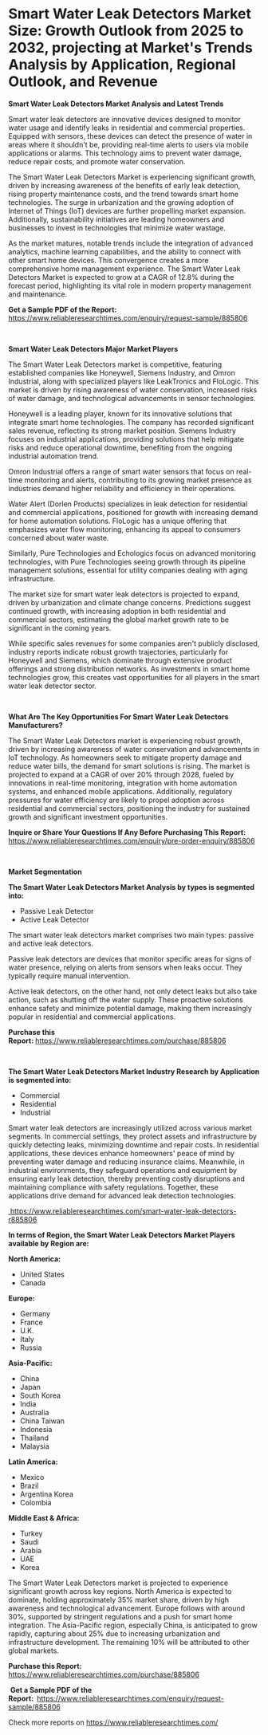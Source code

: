 <p><h1>Smart Water Leak Detectors Market Size: Growth Outlook from 2025 to 2032, projecting at Market's Trends Analysis by Application, Regional Outlook, and Revenue</h1></p><p><strong>Smart Water Leak Detectors Market Analysis and Latest Trends</strong></p>
<p><p>Smart water leak detectors are innovative devices designed to monitor water usage and identify leaks in residential and commercial properties. Equipped with sensors, these devices can detect the presence of water in areas where it shouldn't be, providing real-time alerts to users via mobile applications or alarms. This technology aims to prevent water damage, reduce repair costs, and promote water conservation.</p><p>The Smart Water Leak Detectors Market is experiencing significant growth, driven by increasing awareness of the benefits of early leak detection, rising property maintenance costs, and the trend towards smart home technologies. The surge in urbanization and the growing adoption of Internet of Things (IoT) devices are further propelling market expansion. Additionally, sustainability initiatives are leading homeowners and businesses to invest in technologies that minimize water wastage.</p><p>As the market matures, notable trends include the integration of advanced analytics, machine learning capabilities, and the ability to connect with other smart home devices. This convergence creates a more comprehensive home management experience. The Smart Water Leak Detectors Market is expected to grow at a CAGR of 12.8% during the forecast period, highlighting its vital role in modern property management and maintenance.</p></p>
<p><strong>Get a Sample PDF of the Report:&nbsp;</strong> <a href="https://www.reliableresearchtimes.com/enquiry/request-sample/885806?utm_campaign=2479&utm_medium=2&utm_source=Github&utm_content=ia&utm_term=20022025&utm_id=smart-water-leak-detectors">https://www.reliableresearchtimes.com/enquiry/request-sample/885806</a></p>
<p>&nbsp;</p>
<p><strong>Smart Water Leak Detectors Major Market Players</strong></p>
<p><p>The Smart Water Leak Detectors market is competitive, featuring established companies like Honeywell, Siemens Industry, and Omron Industrial, along with specialized players like LeakTronics and FloLogic. This market is driven by rising awareness of water conservation, increased risks of water damage, and technological advancements in sensor technologies.</p><p>Honeywell is a leading player, known for its innovative solutions that integrate smart home technologies. The company has recorded significant sales revenue, reflecting its strong market position. Siemens Industry focuses on industrial applications, providing solutions that help mitigate risks and reduce operational downtime, benefiting from the ongoing industrial automation trend.</p><p>Omron Industrial offers a range of smart water sensors that focus on real-time monitoring and alerts, contributing to its growing market presence as industries demand higher reliability and efficiency in their operations. </p><p>Water Alert (Dorlen Products) specializes in leak detection for residential and commercial applications, positioned for growth with increasing demand for home automation solutions. FloLogic has a unique offering that emphasizes water flow monitoring, enhancing its appeal to consumers concerned about water waste.</p><p>Similarly, Pure Technologies and Echologics focus on advanced monitoring technologies, with Pure Technologies seeing growth through its pipeline management solutions, essential for utility companies dealing with aging infrastructure.</p><p>The market size for smart water leak detectors is projected to expand, driven by urbanization and climate change concerns. Predictions suggest continued growth, with increasing adoption in both residential and commercial sectors, estimating the global market growth rate to be significant in the coming years.</p><p>While specific sales revenues for some companies aren't publicly disclosed, industry reports indicate robust growth trajectories, particularly for Honeywell and Siemens, which dominate through extensive product offerings and strong distribution networks. As investments in smart home technologies grow, this creates vast opportunities for all players in the smart water leak detector sector.</p></p>
<p>&nbsp;</p>
<p><strong>What Are The Key Opportunities For Smart Water Leak Detectors Manufacturers?</strong></p>
<p><p>The Smart Water Leak Detectors market is experiencing robust growth, driven by increasing awareness of water conservation and advancements in IoT technology. As homeowners seek to mitigate property damage and reduce water bills, the demand for smart solutions is rising. The market is projected to expand at a CAGR of over 20% through 2028, fueled by innovations in real-time monitoring, integration with home automation systems, and enhanced mobile applications. Additionally, regulatory pressures for water efficiency are likely to propel adoption across residential and commercial sectors, positioning the industry for sustained growth and significant investment opportunities.</p></p>
<p><strong>Inquire or Share Your Questions If Any Before Purchasing This Report:</strong> <a href="https://www.reliableresearchtimes.com/enquiry/pre-order-enquiry/885806?utm_campaign=2479&utm_medium=2&utm_source=Github&utm_content=ia&utm_term=20022025&utm_id=smart-water-leak-detectors">https://www.reliableresearchtimes.com/enquiry/pre-order-enquiry/885806</a></p>
<p>&nbsp;</p>
<p><strong>Market Segmentation</strong></p>
<p><strong>The Smart Water Leak Detectors Market Analysis by types is segmented into:</strong></p>
<p><ul><li>Passive Leak Detector</li><li>Active Leak Detector</li></ul></p>
<p><p>The smart water leak detectors market comprises two main types: passive and active leak detectors. </p><p>Passive leak detectors are devices that monitor specific areas for signs of water presence, relying on alerts from sensors when leaks occur. They typically require manual intervention. </p><p>Active leak detectors, on the other hand, not only detect leaks but also take action, such as shutting off the water supply. These proactive solutions enhance safety and minimize potential damage, making them increasingly popular in residential and commercial applications.</p></p>
<p><strong>Purchase this Report:&nbsp;</strong><a href="https://www.reliableresearchtimes.com/purchase/885806?utm_campaign=2479&utm_medium=2&utm_source=Github&utm_content=ia&utm_term=20022025&utm_id=smart-water-leak-detectors">https://www.reliableresearchtimes.com/purchase/885806</a></p>
<p>&nbsp;</p>
<p><strong>The Smart Water Leak Detectors Market Industry Research by Application is segmented into:</strong></p>
<p><ul><li>Commercial</li><li>Residential</li><li>Industrial</li></ul></p>
<p><p>Smart water leak detectors are increasingly utilized across various market segments. In commercial settings, they protect assets and infrastructure by quickly detecting leaks, minimizing downtime and repair costs. In residential applications, these devices enhance homeowners' peace of mind by preventing water damage and reducing insurance claims. Meanwhile, in industrial environments, they safeguard operations and equipment by ensuring early leak detection, thereby preventing costly disruptions and maintaining compliance with safety regulations. Together, these applications drive demand for advanced leak detection technologies.</p></p>
<p><a href="https://www.reliableresearchtimes.com/smart-water-leak-detectors-r885806?utm_campaign=2479&utm_medium=2&utm_source=Github&utm_content=ia&utm_term=20022025&utm_id=smart-water-leak-detectors">&nbsp;https://www.reliableresearchtimes.com/smart-water-leak-detectors-r885806</a></p>
<p><strong>In terms of Region, the Smart Water Leak Detectors Market Players available by Region are:</strong></p>
<p>
    <p> <strong> North America: </strong>
        <ul>
            <li>United States</li>
            <li>Canada</li>
        </ul>
        </p> 
    <p> <strong> Europe: </strong>
        <ul>
            <li>Germany</li>
            <li>France</li>
            <li>U.K.</li>
            <li>Italy</li>
            <li>Russia</li>
        </ul>
        </p> 
    <p> <strong> Asia-Pacific: </strong>
        <ul>
            <li>China</li>
            <li>Japan</li>
            <li>South Korea</li>
            <li>India</li>
            <li>Australia</li>
            <li>China Taiwan</li>
            <li>Indonesia</li>
            <li>Thailand</li>
            <li>Malaysia</li>
        </ul>
        </p> 
    <p> <strong> Latin America: </strong>
        <ul>
            <li>Mexico</li>
            <li>Brazil</li>
            <li>Argentina Korea</li>
            <li>Colombia</li>
        </ul>
        </p> 
    <p> <strong> Middle East & Africa: </strong>
        <ul>
            <li>Turkey</li>
            <li>Saudi</li>
            <li>Arabia</li>
            <li>UAE</li>
            <li>Korea</li>
        </ul>
    </p>
    </p>
<p><p>The Smart Water Leak Detectors market is projected to experience significant growth across key regions. North America is expected to dominate, holding approximately 35% market share, driven by high awareness and technological advancement. Europe follows with around 30%, supported by stringent regulations and a push for smart home integration. The Asia-Pacific region, especially China, is anticipated to grow rapidly, capturing about 25% due to increasing urbanization and infrastructure development. The remaining 10% will be attributed to other global markets.</p></p>
<p><strong>Purchase this Report: </strong><a href="https://www.reliableresearchtimes.com/purchase/885806?utm_campaign=2479&utm_medium=2&utm_source=Github&utm_content=ia&utm_term=20022025&utm_id=smart-water-leak-detectors">https://www.reliableresearchtimes.com/purchase/885806</a></p>
<p>&nbsp;<strong>Get a Sample PDF of the Report:&nbsp;&nbsp;</strong><a href="https://www.reliableresearchtimes.com/enquiry/request-sample/885806?utm_campaign=2479&utm_medium=2&utm_source=Github&utm_content=ia&utm_term=20022025&utm_id=smart-water-leak-detectors">https://www.reliableresearchtimes.com/enquiry/request-sample/885806</a></p>
<p><strong></strong></p>
<p>Check more reports on <a href="https://www.reliableresearchtimes.com/?utm_campaign=2479&utm_medium=2&utm_source=Github&utm_content=ia&utm_term=20022025&utm_id=smart-water-leak-detectors">https://www.reliableresearchtimes.com/</a></p>